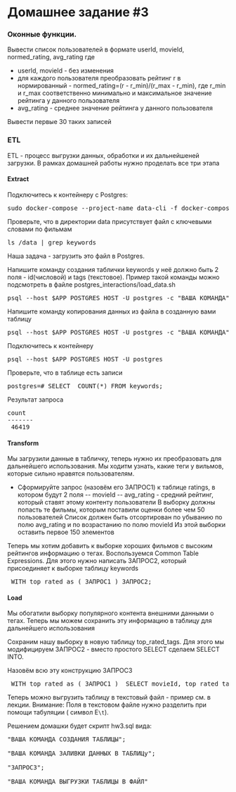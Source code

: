 # Домашнее задание #3

### Оконные функции.

Вывести список пользователей в формате userId, movieId, normed_rating, avg_rating где

- userId, movieId - без изменения
- для каждого пользователя преобразовать рейтинг r в нормированный - normed_rating=(r - r_min)/(r_max - r_min), где r_min и r_max соответственно минимально и максимальное значение рейтинга у данного пользователя
- avg_rating - среднее значение рейтинга у данного пользователя

Вывести первые 30 таких записей

### ETL

ETL - процесс выгрузки данных, обработки и их дальнейшеней загрузки. В рамках домашней работы нужно проделать все три этапа

#### Extract

Подключитесь к контейнеру с Postgres:

<pre>
sudo docker-compose --project-name data-cli -f docker-compose.yml run --rm data-client
</pre>

Проверьте, что в директории data присутствует файл с ключевыми словами по фильмам

<pre>
ls /data | grep keywords
</pre>

Наша задача - загрузить это файл в Postgres. 

Напишите команду создания таблички keywords у неё должно быть 2 поля - id(числовой) и tags (текстовое).  Пример такой команды можно подсмотреть в файле postgres_interactions/load_data.sh
<pre>
psql --host $APP_POSTGRES_HOST -U postgres -c "ВАША КОМАНДА"
</pre>

Напишите команду копирования данных из файла в созданную вами таблицу
<pre>
psql --host $APP_POSTGRES_HOST -U postgres -c "ВАША КОМАНДА"
</pre>

Подключитесь к контейнеру
<pre>
psql --host $APP_POSTGRES_HOST -U postgres
</pre>

Проверьте, что в таблице есть записи
<pre>
postgres=# SELECT  COUNT(*) FROM keywords;
</pre>

Результат запроса
<pre>
count
-------
 46419
</pre>

#### Transform

Мы загрузили данные в табличку, теперь нужно их преобразовать для дальнейшего использования. Мы ходитм узнать, какие теги у вильмов, которые сильно нравятся пользователям.

- Сформируйте запрос (назовём его ЗАПРОС1) к таблице ratings, в котором будут 2 поля
-- movieId
-- avg_rating - средний рейтинг, который ставят этому контенту пользователи
В выборку должны попасть те фильмы, которым поставили оценки более чем 50 пользователей
Список должен быть отсортирован по убыванию по полю avg_rating и по возрастанию по полю movieId
Из этой выборки оставить первое 150 элементов

Теперь мы хотим добавить к выборке хороших фильмов с высоким рейтингов информацию о тегах. Воспользуемся Common Table Expressions. Для этого нужно написать ЗАПРОС2, который присоединяет к выборке таблицу keywords

<pre>
 WITH top_rated as ( ЗАПРОС1 ) ЗАПРОС2;
</pre>

#### Load

Мы обогатили выборку популярного контента внешними данными о тегах. Теперь мы можем сохранить эту информацию в таблицу для дальнейшего использования

Сохраним нашу выборку в новую таблицу top_rated_tags. Для этого мы модифицируем ЗАПРОС2 - вместо простого SELECT сделаем SELECT INTO.

Назовём всю эту конструкцию ЗАПРОС3
<pre>
 WITH top_rated as ( ЗАПРОС1 )  SELECT movieId, top_rated_tags INTO имя_таблицы FROM top_rated ...;
</pre>

Теперь можно выгрузить таблицу в текстовый файл - пример см. в лекции. Внимание: Поля в текстовом файле нужно разделить при помощи табуляции ( символ E`\t`).

Решением домашки будет скрипт hw3.sql вида:

<pre>
"ВАША КОМАНДА СОЗДАНИЯ ТАБЛИЦЫ";

"ВАША КОМАНДА ЗАЛИВКИ ДАННЫХ В ТАБЛИЦу";

"ЗАПРОС3";

"ВАША КОМАНДА ВЫГРУЗКИ ТАБЛИЦЫ В ФАЙЛ"
</pre>
